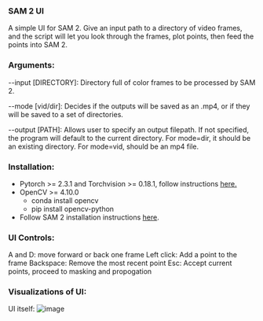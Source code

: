 ### SAM 2 UI
A simple UI for SAM 2. Give an input path to a directory of video frames, and the script will let you look through the frames, plot points, then feed the points into SAM 2.

### Arguments:
--input [DIRECTORY]: Directory full of color frames to be processed by SAM 2.

--mode [vid/dir]: Decides if the outputs will be saved as an .mp4, or if they will be saved to a set of directories.

--output [PATH]: Allows user to specify an output filepath. If not specified, the program will default to the current directory. For mode=dir, it should be an existing directory. For mode=vid, should be an mp4 file.

### Installation:
* Pytorch >= 2.3.1 and Torchvision >= 0.18.1, follow instructions [here.](https://pytorch.org/get-started/locally/)
* OpenCV >= 4.10.0
    * conda install opencv
    * pip install opencv-python
* Follow SAM 2 installation instructions [here](https://github.com/facebookresearch/segment-anything-2?tab=readme-ov-file#installation).

### UI Controls:
A and D: move forward or back one frame
Left click: Add a point to the frame
Backspace: Remove the most recent point
Esc: Accept current points, proceed to masking and propogation

### Visualizations of UI:
UI itself:
![image](https://github.com/user-attachments/assets/5155e7d9-1798-4a4d-9cd5-d7bbe1f0d662)

